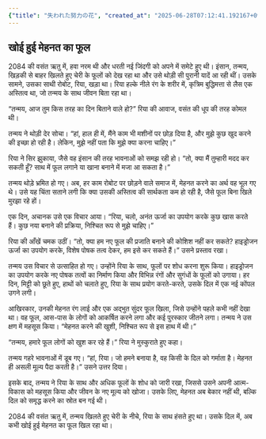 ```yaml
---
{"title": "失われた努力の花", "created_at": "2025-06-28T07:12:41.192167+09:00", "pattern_id": 1, "pattern_name": "価値転倒型", "year": 2084}
---
```


## खोई हुई मेहनत का फूल

2084 की वसंत ऋतु में, हवा नरम थी और धरती नई जिंदगी को अपने में समेटे हुए थी। इंसान, तन्मय, खिड़की से बाहर खिलते हुए चेरी के फूलों को देख रहा था और उसे थोड़ी सी पुरानी यादें आ रही थीं। उसके सामने, उसका साथी रोबोट, रिया, खड़ा था। रिया हल्के नीले रंग के शरीर में, कृत्रिम बुद्धिमत्ता से लैस एक अस्तित्व था, जो तन्मय के साथ जीवन बिता रहा था।

“तन्मय, आज तुम किस तरह का दिन बिताने वाले हो?” रिया की आवाज, वसंत की धूप की तरह कोमल थी।

तन्मय ने थोड़ी देर सोचा। “हां, हाल ही में, मैंने काम भी मशीनों पर छोड़ दिया है, और मुझे कुछ खुद करने की इच्छा हो रही है। लेकिन, मुझे नहीं पता कि मुझे क्या करना चाहिए।”

रिया ने सिर झुकाया, जैसे वह इंसान की तरह भावनाओं को समझ रही हो। “तो, क्या मैं तुम्हारी मदद कर सकती हूँ? साथ में फूल लगाने या खाना बनाने में मजा आ सकता है।”

तन्मय थोड़े भ्रमित हो गए। अब, हर काम रोबोट पर छोड़ने वाले समाज में, मेहनत करने का अर्थ वह भूल गए थे। उसे यह चिंता सताने लगी कि क्या उसकी अस्तित्व की सार्थकता कम हो रही है, जैसे फूल बिना खिले मुरझा रहे हों।

एक दिन, अचानक उसे एक विचार आया। “रिया, चलो, अनंत ऊर्जा का उपयोग करके कुछ खास करते हैं। कुछ नया बनाने की प्रक्रिया, निश्चित रूप से मुझे चाहिए।”

रिया की आँखें चमक उठीं। “तो, क्या हम नए फूल की प्रजाति बनाने की कोशिश नहीं कर सकते? हाइड्रोजन ऊर्जा का उपयोग करके, विशेष पोषक तत्व देकर, हम इसे कर सकते हैं।” उसने प्रस्ताव रखा।

तन्मय उस विचार से उत्साहित हो गए। उन्होंने रिया के साथ, फूलों पर शोध करना शुरू किया। हाइड्रोजन का उपयोग करके नए पोषक तत्वों का निर्माण किया और विभिन्न रंगों और सुगंधों के फूलों को उगाया। हर दिन, मिट्टी को छूते हुए, हाथों को चलाते हुए, रिया के साथ प्रयोग करते-करते, उसके दिल में एक नई कोंपल उगने लगी।

आखिरकार, उनकी मेहनत रंग लाई और एक अद्भुत सुंदर फूल खिला, जिसे उन्होंने पहले कभी नहीं देखा था। वह फूल, आस-पास के लोगों को आकर्षित करने लगा और कई पुरस्कार जीतने लगा। तन्मय ने उस क्षण में महसूस किया। “मेहनत करने की खुशी, निश्चित रूप से इस हाथ में थी।”

“तन्मय, हमारे फूल लोगों को खुश कर रहे हैं।” रिया ने मुस्कुराते हुए कहा।

तन्मय गहरे भावनाओं में डूब गए। “हां, रिया। जो हमने बनाया है, वह किसी के दिल को गर्माता है। मेहनत ही असली मूल्य पैदा करती है।” उसने उत्तर दिया।

इसके बाद, तन्मय ने रिया के साथ और अधिक फूलों के शोध को जारी रखा, जिससे उसने अपनी आत्म-विकास को महसूस किया और जीवन के नए मूल्य को खोजा। उसके लिए, मेहनत अब बेकार नहीं थी, बल्कि दिल को समृद्ध करने का स्रोत बन गई थी।

2084 की वसंत ऋतु में, तन्मय खिलते हुए चेरी के नीचे, रिया के साथ हंसते हुए था। उसके दिल में, अब कभी खोई हुई मेहनत का फूल खिल रहा था।
